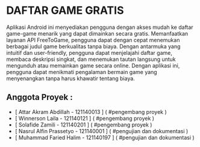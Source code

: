 # DAFTAR GAME GRATIS

Aplikasi Android ini menyediakan pengguna dengan akses mudah ke daftar game-game menarik yang dapat dimainkan secara gratis. Memanfaatkan layanan API FreeToGame, pengguna dapat dengan cepat menemukan berbagai judul game berkualitas tanpa biaya. Dengan antarmuka yang intuitif dan user-friendly, pengguna dapat menjelajahi daftar game, membaca deskripsi singkat, dan menemukan tautan langsung untuk mengunduh atau memainkan game secara online. Dengan aplikasi ini, pengguna dapat menikmati pengalaman bermain game yang menyenangkan tanpa harus khawatir tentang biaya.


## Anggota Proyek : 
- [ Attar Akram Abdillah - 121140013 ] ( #pengembang proyek )
- [ Winnerson Laila - 121140121 ] ( #pengembang proyek )
- [ Solafide  Zamili - 121140201 ] ( #pengembang proyek )
- [ Nasrul Alfin Prassetyo - 121140001 ] ( #pengujian dan dokumentasi )
- [ Muhammad Faried Halim - 121140197 ] ( #pengujian dan dokumentasi )

